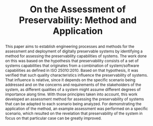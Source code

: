 ---
abstract: This paper aims to establish engineering processes and methods for the assessment
  and deployment of digitally preservable systems by identifying a method for assessing
  the preservability capabilities of systems. The work done on this was based on the
  hypothesis that preservability consists of a set of systems capabilities that originates
  from a combination of system/software capabilities as defined in ISO 25010:2010.
  Based on that hypothesis, it was verified that such quality characteristics influence
  the preservability of systems. That influence is relative, since it depends on the
  specific scenario being addressed and on the concerns and requirements of the stakeholders
  of the system, as different qualities of a system might assume different degrees
  of importance along time. With those principles taken into account, this work developed
  an assessment method for assessing the preservability of systems that can be adapted
  to each scenario being analyzed. For demonstrating the application of the method,
  an example assessment was performed on a specific scenario, which resulted on the
  revelation that preservability of the system in focus on that particular case can
  be greatly improved.
creators:
- Proença, Diogo
- Miksa, Tomasz
- Antunes, Gonçalo
date: null
document_url: https://services.phaidra.univie.ac.at/api/object/o:378050/download
grand_parent: iPRES
institutions: []
keywords:
- trust
- digital preservation
- checklist assessment
- lisbon
landing_page_url: https://phaidra.univie.ac.at/o:378050
language: eng
layout: publication
license: CC BY-SA 2.0 AT
notes_url: null
parent: iPRES 2013
presentation_url: null
publication_type: paper
size: 378229
source_name: iPRES
title: 'On the Assessment of Preservability: Method and Application'
year: 2013
---